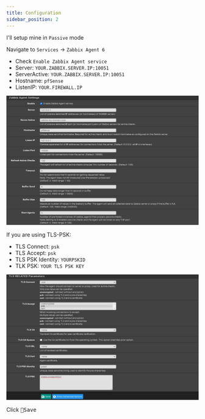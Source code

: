 ```yaml
---
title: Configuration
sidebar_position: 2
---
```


I'll setup mine in `Passive` mode

Navigate to `Services` -> `Zabbix Agent 6`

- Check `Enable Zabbix Agent service`
- Server: `YOUR.ZABBIX.SERVER.IP:10051`
- ServerActive: `YOUR.ZABBIX.SERVER.IP:10051`
- Hostname: `pfSense`
- ListenIP: `YOUR.FIREWALL.IP`

![zabbix-config1](img/zabbix-config1.png)

If you are using TLS-PSK:

- TLS Connect: `psk`
- TLS Accept: `psk`
- TLS PSK Identity: `YOURPSKID`
- TLK PSK: `YOUR TLS PSK KEY`

![zabbix-config2](img/zabbix-config2.png)

Click <kbd>💾Save</kbd>
